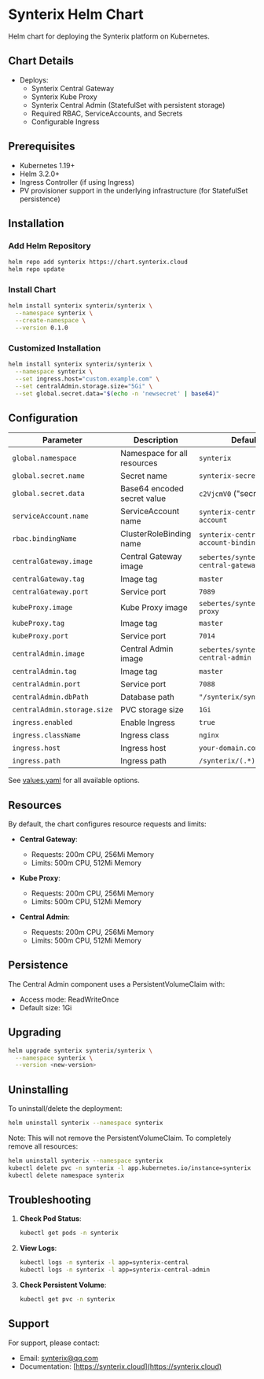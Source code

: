 # Synterix Helm Chart

Helm chart for deploying the Synterix platform on Kubernetes.

## Chart Details

- Deploys:
  - Synterix Central Gateway
  - Synterix Kube Proxy
  - Synterix Central Admin (StatefulSet with persistent storage)
  - Required RBAC, ServiceAccounts, and Secrets
  - Configurable Ingress

## Prerequisites

- Kubernetes 1.19+
- Helm 3.2.0+
- Ingress Controller (if using Ingress)
- PV provisioner support in the underlying infrastructure (for StatefulSet persistence)

## Installation

### Add Helm Repository

```bash
helm repo add synterix https://chart.synterix.cloud
helm repo update
```

### Install Chart

```bash
helm install synterix synterix/synterix \
  --namespace synterix \
  --create-namespace \
  --version 0.1.0
```

### Customized Installation

```bash
helm install synterix synterix/synterix \
  --namespace synterix \
  --set ingress.host="custom.example.com" \
  --set centralAdmin.storage.size="5Gi" \
  --set global.secret.data="$(echo -n 'newsecret' | base64)"
```

## Configuration

| Parameter | Description | Default |
|-----------|-------------|---------|
| `global.namespace` | Namespace for all resources | `synterix` |
| `global.secret.name` | Secret name | `synterix-secret` |
| `global.secret.data` | Base64 encoded secret value | `c2VjcmV0` ("secret") |
| `serviceAccount.name` | ServiceAccount name | `synterix-central-account` |
| `rbac.bindingName` | ClusterRoleBinding name | `synterix-central-account-binding` |
| `centralGateway.image` | Central Gateway image | `sebertes/synterix-central-gateway` |
| `centralGateway.tag` | Image tag | `master` |
| `centralGateway.port` | Service port | `7089` |
| `kubeProxy.image` | Kube Proxy image | `sebertes/synterix-kube-proxy` |
| `kubeProxy.tag` | Image tag | `master` |
| `kubeProxy.port` | Service port | `7014` |
| `centralAdmin.image` | Central Admin image | `sebertes/synterix-central-admin` |
| `centralAdmin.tag` | Image tag | `master` |
| `centralAdmin.port` | Service port | `7088` |
| `centralAdmin.dbPath` | Database path | `"/synterix/synterix.db"` |
| `centralAdmin.storage.size` | PVC storage size | `1Gi` |
| `ingress.enabled` | Enable Ingress | `true` |
| `ingress.className` | Ingress class | `nginx` |
| `ingress.host` | Ingress host | `your-domain.com` |
| `ingress.path` | Ingress path | `/synterix/(.*)` |

See [values.yaml](values.yaml) for all available options.

## Resources

By default, the chart configures resource requests and limits:

- **Central Gateway**:
    - Requests: 200m CPU, 256Mi Memory
    - Limits: 500m CPU, 512Mi Memory

- **Kube Proxy**:
    - Requests: 200m CPU, 256Mi Memory
    - Limits: 500m CPU, 512Mi Memory

- **Central Admin**:
    - Requests: 200m CPU, 256Mi Memory
    - Limits: 500m CPU, 512Mi Memory

## Persistence

The Central Admin component uses a PersistentVolumeClaim with:

- Access mode: ReadWriteOnce
- Default size: 1Gi

## Upgrading

```bash
helm upgrade synterix synterix/synterix \
  --namespace synterix \
  --version <new-version>
```

## Uninstalling

To uninstall/delete the deployment:

```bash
helm uninstall synterix --namespace synterix
```

Note: This will not remove the PersistentVolumeClaim. To completely remove all resources:

```bash
helm uninstall synterix --namespace synterix
kubectl delete pvc -n synterix -l app.kubernetes.io/instance=synterix
kubectl delete namespace synterix
```

## Troubleshooting

1. **Check Pod Status**:
   ```bash
   kubectl get pods -n synterix
   ```

2. **View Logs**:
   ```bash
   kubectl logs -n synterix -l app=synterix-central
   kubectl logs -n synterix -l app=synterix-central-admin
   ```

3. **Check Persistent Volume**:
   ```bash
   kubectl get pvc -n synterix
   ```

## Support

For support, please contact:
- Email: synterix@qq.com
- Documentation: [https://synterix.cloud](https://synterix.cloud)
```